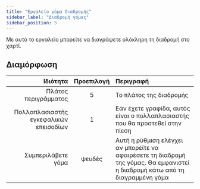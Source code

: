 ```yaml
---
title: "Εργαλείο γόμα διαδρομής"
sidebar_label: "Διαδρομή γόμας"
sidebar_position: 5
---
```



Με αυτό το εργαλείο μπορείτε να διαγράψετε ολόκληρη τη διαδρομή στο χαρτί.

## Διαμόρφωση

|                               Ιδιότητα | Προεπιλογή | Περιγραφή                                                                                                                     |
| --------------------------------------:|:----------:|:----------------------------------------------------------------------------------------------------------------------------- |
|                   Πλάτος περιγράμματος |     5      | Το πλάτος της διαδρομής                                                                                                       |
| Πολλαπλασιαστής εγκεφαλικών επεισοδίων |     1      | Εάν έχετε γραφίδα, αυτός είναι ο πολλαπλασιαστής που θα προστεθεί στην πίεση                                                  |
|                     Συμπεριλάβετε γόμα |   ψευδές   | Αυτή η ρύθμιση ελέγχει αν μπορείτε να αφαιρέσετε τη διαδρομή της γόμας. Θα εμφανιστεί η διαδρομή κάτω από τη διαγραμμένη γόμα |
